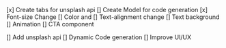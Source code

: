 [x] Create tabs for unsplash api
[] Create Model for code generation
[x] Font-size Change 
[] Color and 
[] Text-alignment change 
[] Text background
[] Animation 
[] CTA component


[] Add unsplash api
[] Dynamic Code generation
[] Improve UI/UX
